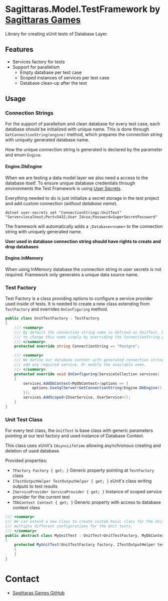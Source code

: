 ﻿# Sagittaras.Model.TestFramework by [Sagittaras Games](https://github.com/sagittaras)
Library for creating xUnit tests of Database Layer.

## Features
* Services factory for tests
* Support for parallelism
  * Empty database per test case
  * Scoped instances of services per test case
  * Database clean-up after the test

## Usage
### Connection Strings
For the support of parallelism and clean database for every test case, each database should be initialized with unique name. This is done through
`GetConnectionString(engine)` method, which prepares the connection string with uniquely generated database name.

How the unique connection string is generated is declared by the parameter and enum `Engine`.

#### Engine.DbEngine
When we are testing a data model layer we also need a access to the database itself. To ensure unique database credentials
through environments the Test Framework is using [User Secrets](https://docs.microsoft.com/en-us/aspnet/core/security/app-secrets?view=aspnetcore-6.0&tabs=windows).

Everything needed to do is just initialize a secret storage in the test project and add custom connection (_without database name_).

```shell
dotnet user-secrets set "ConnectionStrings:UnitTest" "Server=localhost;Port=5432;User Id=sa;Password=SuperSecretPassword"
```

The framework will automatically adds a `;Database=<name>` to the connection string with uniquely generated name.

**User used in database connection string should have rights to create and drop databases**

#### Engine.InMemory
When using InMemory database the connection string in user secrets is not required. Framework only generates a unique data source name.

### Test Factory
Test Factory is a class providing options to configure a service provider used inside of tests. It is needed to create a new
class extending from `TestFactory` and overrides `OnConfiguring` method.


```csharp
public class UnitTestFactory : TestFactory 
{
    /// <summary>
    /// By default the connection string name is defined as UnitTest. But we are able
    /// to change this name simply by overriding the ConnectionString property.
    /// </summary>
    protected override string ConnectionString => "Postgre";

    /// <summary>
    /// We define our database context with generated connection string and
    /// add any required service. Or modify the available ones.
    /// </summary>
    protected override void OnConfiguring(ServiceCollection services)
    {
        services.AddDbContext<MyDbContext>(options => {
            options.UseSqlServer(GetConnectionString(Engine.DbEngine)); // Or any other database engine
        });
        services.AddScoped<IUserService, UserService>();
    }
}
```

### Unit Test Class
For every test class, the `UnitTest` is base class with generic parameters pointing at our 
test factory and used instance of Database Context.

This class uses xUnit's `IAsyncLifetime` allowing asynchronous creating and deletion of used database.

Provided properties:
* `TFactory Factory { get; }` Generic property pointing at `TestFactory` class
* `ITestOutputHelper TestOutputHelper { get; }` xUnit's class writing outputs to test results
* `IServiceProvider ServiceProvider { get; }` Instance of scoped service provider for the current test
* `TDbContext Context { get; }` Generic property with access to database context class

```csharp
/// <summary>
/// We can extend a new class to create custom basic class for the Unit test. Allowing
/// multiple different configurations for the Unit tests.
/// </summary>
public abstract class MyUnitTest : UnitTest<UnitTestFactory, MyDbContext> 
{
    protected MyUnitTest(UnitTestFactory factory, ITestOutputHelper testOutputHelper) : base(factory, testOutputHelper)
    {
    }
}
```

# Contact
* [Sagittaras Games GitHub](https://github.com/sagittaras)
